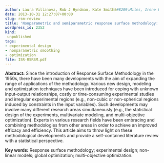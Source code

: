 ```yaml
---
author: Laura Villanova, Rob J Hyndman, Kate Smith&#8209;Miles, Irene Poli
date: 2013-10-31 12:27:07+00:00
slug: rsm-review
title: 'Nonparametric and semiparametric response surface methodology: a review of designs, models and optimization techniques'
wordpress_id: 2352
kind:
 unpublished
tags:
- experimental design
- nonparametric smoothing
- optimization
file: ISR-RSRSM.pdf
---
```



**Abstract:** Since the introduction of Response Surface Methodology in the 1950s, there have been many developments with the aim of expanding the range of applications of the methodology. Various new design, modeling and optimization techniques have been introduced for coping with unknown input-output relationships, costly or time-consuming experimental studies and irregular experimental regions (e.g., non-cubic or non-spherical regions induced by constraints in the input variables). Such developments may involve many different research areas simultaneously (e.g., the statistical design of the experiments, multivariate modeling, and multi-objective optimization). Experts in various research fields have been embracing and combining methodologies from other areas in order to achieve an improved efficacy and efficiency. This article aims to throw light on these methodological developments and provide a self-contained literature review with a statistical perspective.

**Key words:** Response surface methodology; experimental design; non-linear models; global optimization; multi-objective optimization.

